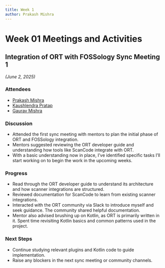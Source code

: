 ```yaml
---
title: Week 1
author: Prakash Mishra
---
```

<!--
SPDX-License-Identifier: CC-BY-SA-4.0

SPDX-FileCopyrightText: 2025 Prakash Mishra <prakashmishra9921@gmail.com>
-->

# Week 01 Meetings and Activities

## Integration of ORT with FOSSology Sync Meeting 1

*(June 2, 2025)*

### Attendees

- [Prakash Mishra](https://github.com/Prakash-Mishra-9ghz)
- [Kaushlendra Pratap](https://github.com/Kaushl2208)
- [Gaurav Mishra](https://github.com/gmishx)

### Discussion

- Attended the first sync meeting with mentors to plan the initial phase of ORT and FOSSology integration.
- Mentors suggested reviewing the ORT developer guide and understanding how tools like ScanCode integrate with ORT.
- With a basic understanding now in place, I’ve identified specific tasks I’ll start working on to begin the work in the upcoming weeks.


### Progress

- Read through the ORT developer guide to understand its architecture and how scanner integrations are structured.
- Reviewed documentation for ScanCode to learn from existing scanner integrations.
- Interacted with the ORT community via Slack to introduce myself and seek guidance. The community shared helpful documentation.
- Mentor also advised brushing up on Kotlin, as ORT is primarily written in it. Spent time revisiting Kotlin basics and common patterns used in the project.


### Next Steps

- Continue studying relevant plugins and Kotlin code to guide implementation.
- Raise any blockers in the next sync meeting or community channels.
